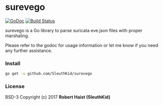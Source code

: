 surevego
========

[![GoDoc](https://godoc.org/github.com/SleuthKid/surevego?status.svg)](http://godoc.org/github.com/SleuthKid/surevego)
[![Build Status](https://travis-ci.org/SleuthKid/surevego.svg?branch=master)](https://travis-ci.org/SleuthKid/surevego)

surevego is a Go library to parse suricata eve.json files with proper marshaling.

Please refer to the godoc for usage information or let me know if you need any
further assistance.

### Install

```bash
go get -u github.com/SleuthKid/surevego
```


### License

BSD-3 Copyright (c) 2017 **Robert Haist (SleuthKid)**

